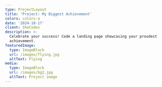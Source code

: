 ```yaml
---
type: ProjectLayout
title: 'Project: My Biggest Achievement'
colors: colors-a
date: '2024-10-17'
client: SheCodes
description: >-
  Celebrate your success! Code a landing page showcasing your proudest
  achievement.
featuredImage:
  type: ImageBlock
  url: /images/flying.jpg
  altText: Flying
media:
  type: ImageBlock
  url: /images/bg2.jpg
  altText: Project image
---
```

